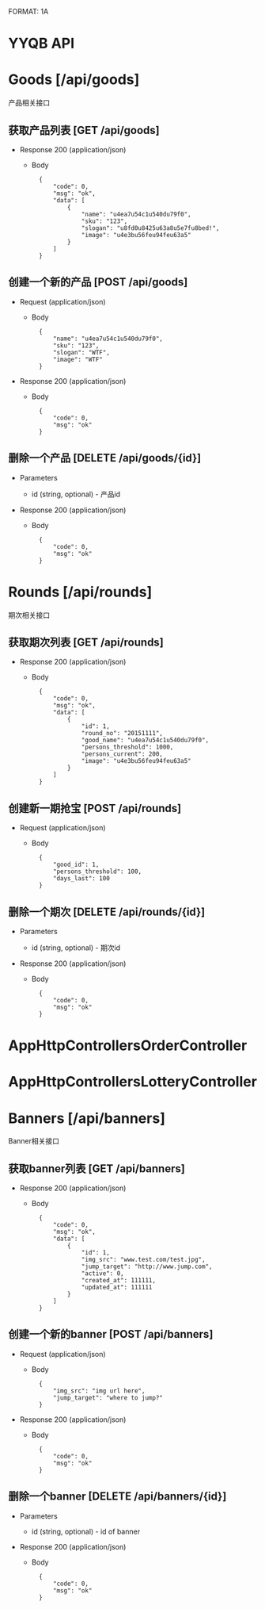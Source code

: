 FORMAT: 1A

# YYQB API

# Goods [/api/goods]
产品相关接口

## 获取产品列表 [GET /api/goods]


+ Response 200 (application/json)
    + Body

            {
                "code": 0,
                "msg": "ok",
                "data": [
                    {
                        "name": "u4ea7u54c1u540du79f0",
                        "sku": "123",
                        "slogan": "u8fd0u8425u63a8u5e7fu8bed!",
                        "image": "u4e3bu56feu94feu63a5"
                    }
                ]
            }

## 创建一个新的产品 [POST /api/goods]


+ Request (application/json)
    + Body

            {
                "name": "u4ea7u54c1u540du79f0",
                "sku": "123",
                "slogan": "WTF",
                "image": "WTF"
            }

+ Response 200 (application/json)
    + Body

            {
                "code": 0,
                "msg": "ok"
            }

## 删除一个产品 [DELETE /api/goods/{id}]


+ Parameters
    + id (string, optional) - 产品id

+ Response 200 (application/json)
    + Body

            {
                "code": 0,
                "msg": "ok"
            }

# Rounds [/api/rounds]
期次相关接口

## 获取期次列表 [GET /api/rounds]


+ Response 200 (application/json)
    + Body

            {
                "code": 0,
                "msg": "ok",
                "data": [
                    {
                        "id": 1,
                        "round_no": "20151111",
                        "good_name": "u4ea7u54c1u540du79f0",
                        "persons_threshold": 1000,
                        "persons_current": 200,
                        "image": "u4e3bu56feu94feu63a5"
                    }
                ]
            }

## 创建新一期抢宝 [POST /api/rounds]


+ Request (application/json)
    + Body

            {
                "good_id": 1,
                "persons_threshold": 100,
                "days_last": 100
            }

## 删除一个期次 [DELETE /api/rounds/{id}]


+ Parameters
    + id (string, optional) - 期次id

+ Response 200 (application/json)
    + Body

            {
                "code": 0,
                "msg": "ok"
            }

# AppHttpControllersOrderController

# AppHttpControllersLotteryController

# Banners [/api/banners]
Banner相关接口

## 获取banner列表 [GET /api/banners]


+ Response 200 (application/json)
    + Body

            {
                "code": 0,
                "msg": "ok",
                "data": [
                    {
                        "id": 1,
                        "img_src": "www.test.com/test.jpg",
                        "jump_target": "http://www.jump.com",
                        "active": 0,
                        "created_at": 111111,
                        "updated_at": 111111
                    }
                ]
            }

## 创建一个新的banner [POST /api/banners]


+ Request (application/json)
    + Body

            {
                "img_src": "img url here",
                "jump_target": "where to jump?"
            }

+ Response 200 (application/json)
    + Body

            {
                "code": 0,
                "msg": "ok"
            }

## 删除一个banner [DELETE /api/banners/{id}]


+ Parameters
    + id (string, optional) - id of banner

+ Response 200 (application/json)
    + Body

            {
                "code": 0,
                "msg": "ok"
            }

